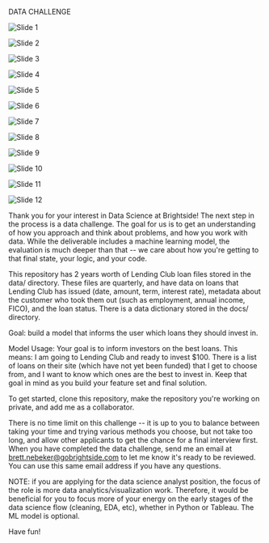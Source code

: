 DATA CHALLENGE

![Slide 1](https://github.com/awrockwell/data_challenge/tree/master/images/Slide1.PNG)

![Slide 2](https://github.com/awrockwell/data_challenge/tree/master/images/Slide2.PNG)

![Slide 3](https://github.com/awrockwell/data_challenge/tree/master/images/Slide3.PNG)

![Slide 4](https://github.com/awrockwell/data_challenge/tree/master/images/Slide4.PNG)

![Slide 5](https://github.com/awrockwell/data_challenge/tree/master/images/Slide5.PNG)

![Slide 6](https://github.com/awrockwell/data_challenge/tree/master/images/Slide6.PNG)

![Slide 7](https://github.com/awrockwell/data_challenge/tree/master/images/Slide7.PNG)

![Slide 8](https://github.com/awrockwell/data_challenge/tree/master/images/Slide8.PNG)

![Slide 9](https://github.com/awrockwell/data_challenge/tree/master/images/Slide9.PNG)

![Slide 10](https://github.com/awrockwell/data_challenge/tree/master/images/Slide10.PNG)

![Slide 11](https://github.com/awrockwell/data_challenge/tree/master/images/Slide11.PNG)

![Slide 12](https://github.com/awrockwell/data_challenge/tree/master/images/Slide12.PNG)

Thank you for your interest in Data Science at Brightside! The next step in the process is 
a data challenge. The goal for us is to get an understanding of how you approach and think about
problems, and how you work with data. While the deliverable includes a machine learning model, the 
evaluation is much deeper than that -- we care about how you're getting to that final state, your logic, 
and your code.  

This repository has 2 years worth of Lending Club loan files stored in the data/ directory. 
These files are quarterly, and have data on loans that Lending Club has 
issued (date, amount, term, interest rate), metadata about the customer who took them 
out (such as employment, annual income, FICO), and the loan status. There is a data dictionary stored
in the docs/ directory.

Goal: build a model that informs the user which loans they should invest in.

Model Usage: Your goal is to inform investors on the best loans. This means: I am going to Lending Club and 
ready to invest $100. There is a list of loans on their site (which have not
yet been funded) that I get to choose from, and I want to know which ones are the best to invest in.
Keep that goal in mind as you build your feature set and final solution.

To get started, clone this repository, make the repository you're working on private,
and add me as a collaborator.

There is no time limit on this challenge -- it is up to you
to balance between taking your time and trying various methods you choose, but not
take too long, and allow other applicants to get the chance for a final interview first.
When you have completed the data challenge, send me an email at 
brett.nebeker@gobrightside.com to let me know it's ready to be reviewed. You can use this 
same email address if you have any questions. 

NOTE: if you are applying for the data science analyst position, 
the focus of the role is more data analytics/visualization work. Therefore, it would
be beneficial for you to focus more of your energy on the early stages of the data science flow
(cleaning, EDA, etc), whether in Python or Tableau. The ML model is optional.

Have fun!


